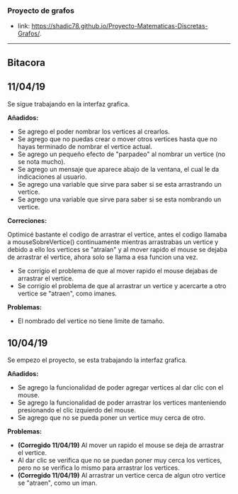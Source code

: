 ### Proyecto de grafos 
- link: https://shadic78.github.io/Proyecto-Matematicas-Discretas-Grafos/.
---

## Bitacora

## 11/04/19
Se sigue trabajando en la interfaz grafica.

**Añadidos:**
- Se agrego el poder nombrar los vertices al crearlos.
- Se agrego que no puedas crear o mover otros vertices hasta que no hayas terminado de nombrar el vertice actual.
- Se agrego un pequeño efecto de "parpadeo" al nombrar un vertice (no se nota mucho).
- Se agrego un mensaje que aparece abajo de la ventana, el cual le da indicaciones al usuario.
- Se agrego una variable que sirve para saber si se esta arrastrando un vertice.
- Se agrego una variable que sirve para saber si se esta nombrando un vertice.

**Correciones:**

Optimicé bastante el codigo de arrastrar el vertice, antes el codigo llamaba a mouseSobreVertice() continuamente mientras arrastrabas un vertice
y debido a ello los vertices se "atraían" y al mover rapido el mouse se dejaba de arrastrar el vertice, ahora solo se llama a esa funcion una vez.
- Se corrigio el problema de que al mover rapido el mouse dejabas de arrastrar el vertice.
- Se corrigio el problema de que al arrastrar un vertice y acercarte a otro vertice se "atraen", como imanes.


**Problemas:**
- El nombrado del vertice no tiene limite de tamaño.

## 10/04/19
Se empezo el proyecto, se esta trabajando la interfaz grafica.

**Añadidos:**
- Se agrego la funcionalidad de poder agregar vertices al dar clic con el mouse.
- Se agrego la funcionalidad de poder arrastrar los vertices manteniendo presionando el clic izquierdo del mouse.
- Se agrego que no se pueda poner un vertice muy cerca de otro.

**Problemas:**
- **(Corregido 11/04/19)** Al mover un rapido el mouse se deja de arrastrar el vertice.
- Al dar clic se verifica que no se puedan poner muy cerca los vertices, pero no se verifica lo mismo para arrastrar los vertices.
- **(Corregido 11/04/19)** Al arrastrar un vertice cerca de algun otro vertice se "atraen", como un iman.
